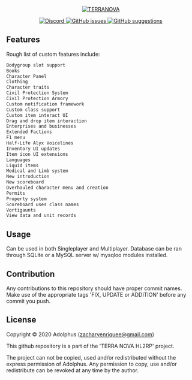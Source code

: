 <p align="center">
	<a href="https://github.com/terranova3/hl2rp/">
		<img src="https://i.gyazo.com/fd67bfc54cdca73f9d8f7629fa1a6698.png" alt="TERRANOVA" />
	</a>
</p>

<p align="center">
	<a href="https://discord.gg/4Sh9gbW">
		<img alt="Discord" src="https://img.shields.io/discord/703480712854241686">
	</a>
	<a href="https://github.com/terranova3/hl2rp-issues">
		<img alt="GitHub issues" src="https://img.shields.io/github/issues-raw/terranova3/hl2rp-issues">
	</a>
	<a href="https://github.com/terranova3/hl2rp-suggestions">
		<img alt="GitHub suggestions" src="https://img.shields.io/github/issues-raw/terranova3/hl2rp-suggestions?label=open%20suggestions">
	</a>
</p>

## Features

Rough list of custom features include:

```bash
Bodygroup slot support
Books
Character Panel
Clothing
Character traits
Civil Protection System
Civil Protection Armory
Custom notification framework
Custom class support
Custom item interact UI
Drag and drop item interaction
Enterprises and businesses
Extended Factions
F1 menu
Half-Life Alyx Voicelines
Inventory UI updates
Item icon UI extensions
Languages
Liquid items
Medical and Limb system
New introduction
New scoreboard
Overhauled character menu and creation
Permits
Property system
Scoreboard uses class names
Vortigaunts
View data and unit records
```

## Usage

Can be used in both Singleplayer and Multiplayer. Database can be ran through SQLite or a MySQL server w/ mysqloo modules installed.

## Contribution
Any contributions to this repository should have proper commit names. Make use of the appropriate tags 'FIX, UPDATE or ADDITION' before any commit you push.

## License


Copyright © 2020 Adolphus (<zacharyenriquee@gmail.com>)

This github repository is a part of the 'TERRA NOVA HL2RP' project.

The project can not be copied, used and/or redistributed without the express
permission of Adolphus. Any permission to copy, use and/or redistribute can be revoked at any time by the author.
